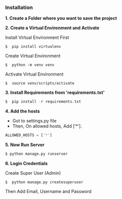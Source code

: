 ### Installation
**1. Create a Folder where you want to save the project**

**2. Create a Virtual Environment and Activate**

Install Virtual Environment First
```
$  pip install virtualenv
```

Create Virtual Environment

```
$  python -m venv venv
```

Activate Virtual Environment

```
$  source venv/scripts/activate
```


**3. Install Requirements from 'requirements.txt'**
```python
$  pip install -r requirements.txt
```

**4. Add the hosts**

- Got to settings.py file 
- Then, On allowed hosts, Add [‘*’]. 
```python
ALLOWED_HOSTS = ['*']
```


**5. Now Run Server**

```python
$ python manage.py runserver
```


**6. Login Credentials**

Create Super User (Admin)

```
$  python manage.py createsuperuser
```

Then Add Email, Username and Password
